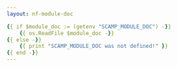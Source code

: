 ```yaml
---
layout: nf-module-doc

{{ if $module_doc := (getenv "SCAMP_MODULE_DOC") -}}
	{{ os.ReadFile $module_doc -}}
{{ else -}}
	{{ print "SCAMP_MODULE_DOC was not defined!" }}
{{ end -}}
---
```


<!-- SCAMP_MODULE_DOC=scamp/modules/cell_ranger_arc/count/readme.yaml hugo new --kind module modules/cell_ranger_arc/count/_index.md -->
